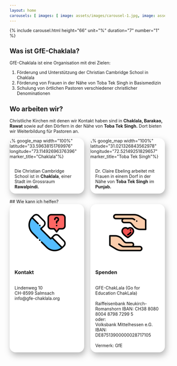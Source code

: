 ```yaml
---
layout: home
carousels: [ images: [ image: assets/images/carousel-1.jpg, image: assets/images/carousel-2.jpg, image: assets/images/carousel-3.jpg, image: assets/images/carousel-4.jpg, image: assets/images/carousel-5.jpg, image: assets/images/carousel-6.jpg ] ]
---
```


<style type="text/css">
	.card {
		background: white;
		filter: drop-shadow(4px 10px 10px #00000048);
		border-radius: 20px;
		overflow: hidden;
	}
	
	.card p {
		padding-top: 1rem;
		padding-inline: 1rem;
	}
	
	.card h3 {
		padding-left: 1rem;
	}
	
	.card img {
		max-width: 50%;
		padding: 2rem; 
	}
	
	.card-image {
		text-align: center;
	}
	
	.carousel {
		border-radius: 20px;
	}
</style>

{% include carousel.html height="66" unit="%" duration="7" number="1" %}

## Was ist GfE-Chaklala?

GfE-Chaklala ist eine Organisation mit drei Zielen:

1. Förderung und Unterstützung der Christian Cambridge School in Chaklala
2. Förderung von Frauen in der Nähe von Toba Tek Singh in Basismedizin
3. Schulung von örtlichen Pastoren verschiedener christlicher Denominationen

## Wo arbeiten wir?

Christliche Kirchen mit denen wir Kontakt haben sind in **Chaklala, Barakao, Rawat** sowie auf den Dörfern in der Nähe von **Toba Tek Singh.** Dort bieten wir Weiterbildung für Pastoren an.

<div style="display: grid; grid-template-columns: 1fr 1fr; gap: 20px;">
	<div class="card">
		{% google_map width="100%" latitude="33.59638151769976" longitude="73.11492696376396" marker_title="Chaklala"%}
		<p>Die Christian Cambridge School ist in <strong>Chaklala</strong>, einer Stadt im Grossraum <strong>Rawalpindi.</strong></p>
	</div>
	<div class="card">
		{% google_map width="100%" latitude="31.021326843562978" longitude="72.52149251829657" marker_title="Toba Tek Singh"%}
		<p>Dr. Claire Ebeling arbeitet mit Frauen in einem Dorf in der Nähe von <strong>Toba Tek Singh</strong> im <strong>Punjab.</strong></p>
	</div>
</div>
<br>
## Wie kann ich helfen?

<div style="display: grid; grid-template-columns: 1fr 1fr; gap: 20px;">
	<div class="card info-card">
		<div class="card-image">
			<img src="assets/images/kontakt.png" />
		</div>
		<h3>Kontakt</h3>
		<p>
		Lindenweg 10<br>
		CH-8599 Salmsach<br>
		info@gfe-chaklala.org
		</p>
	</div>
	<div class="card info-card">
		<div class="card-image">
			<img src="assets/images/give-love.png" />
		</div>
		<h3>Spenden</h3>
		<p>
			GFE-ChakLala (Go for Education ChakLala)
			<br>
			<br>
			Raiffeisenbank Neukirch-Romanshorn
			IBAN: CH38 8080 8004 8798 7299 5
			<br>
			oder:
			<br>
			Volksbank Mittelhessen e.G.
			IBAN: DE87513900000028717105
			<br>
			<br>
			Vermerk: GfE
		</p>
	</div>
</div>
<br>

<script>
  if (window.netlifyIdentity) {
	window.netlifyIdentity.on("init", user => {
	  if (!user) {
		window.netlifyIdentity.on("login", () => {
		  document.location.href = "/admin/";
		});
	  }
	});
  }
</script>